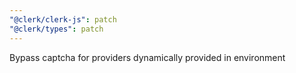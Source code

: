 ```yaml
---
"@clerk/clerk-js": patch
"@clerk/types": patch
---
```


Bypass captcha for providers dynamically provided in environment
